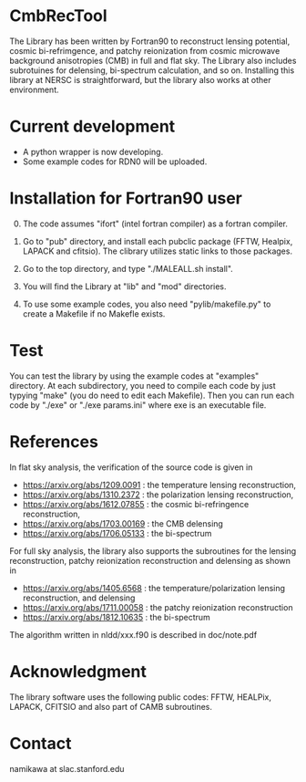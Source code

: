 # CmbRecTool

The Library has been written by Fortran90 to reconstruct lensing potential, cosmic bi-refrimgence, and patchy reionization from cosmic microwave background anisotropies (CMB) in full and flat sky. The Library also includes subrotuines for delensing, bi-spectrum calculation, and so on. Installing this library at NERSC is straightforward, but the library also works at other environment. 

# Current development

  - A python wrapper is now developing. 
  - Some example codes for RDN0 will be uploaded. 

# Installation for Fortran90 user

  0) The code assumes "ifort" (intel fortran compiler) as a fortran compiler. 

  1) Go to "pub" directory, and install each pubclic package (FFTW, Healpix, LAPACK and cfitsio). The clibrary utilizes static links to those packages.

  2) Go to the top directory, and type "./MALEALL.sh install". 
  
  3) You will find the Library at "lib" and "mod" directories. 

  4) To use some example codes, you also need "pylib/makefile.py" to create a Makefile if no Makefle exists. 

# Test

You can test the library by using the example codes at "examples" directory. At each subdirectory, you need to compile each code 
by just typying "make" (you do need to edit each Makefile). Then you can run each code by "./exe" or "./exe params.ini" where exe is 
an executable file. 


# References

In flat sky analysis, the verification of the source code is given in 

  - https://arxiv.org/abs/1209.0091 : the temperature lensing reconstruction, 
  - https://arxiv.org/abs/1310.2372 : the polarization lensing reconstruction, 
  - https://arxiv.org/abs/1612.07855 : the cosmic bi-refringence reconstruction, 
  - https://arxiv.org/abs/1703.00169 : the CMB delensing
  - https://arxiv.org/abs/1706.05133 : the bi-spectrum

For full sky analysis, the library also supports the subroutines for the lensing reconstruction, patchy reionization reconstruction and delensing as shown in 

  - https://arxiv.org/abs/1405.6568 : the temperature/polarization lensing reconstruction, and delensing
  - https://arxiv.org/abs/1711.00058 : the patchy reionization reconstruction
  - https://arxiv.org/abs/1812.10635 : the bi-spectrum

The algorithm written in nldd/xxx.f90 is described in doc/note.pdf


# Acknowledgment

The library software uses the following public codes: FFTW, HEALPix, LAPACK, CFITSIO and also part of CAMB subroutines. 

# Contact

  namikawa at slac.stanford.edu

